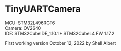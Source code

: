 # TinyUARTCamera
MCU: STM32L496RGT6   
Camera: OV2640   
IDE: STM32CubeIDE_1.10.1 + STM32CubeL4 FW 1.17.2

First working version 
October 12, 2022 by Shell Albert
